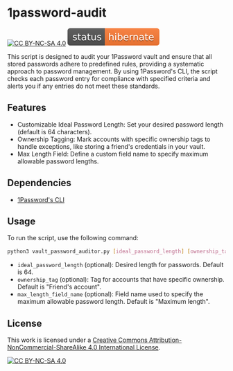 # 1password-audit
[![CC BY-NC-SA 4.0][cc-by-nc-sa-shield]][cc-by-nc-sa] [![status: hibernate](https://github.com/GIScience/badges/raw/master/status/hibernate.svg)](https://github.com/GIScience/badges#hibernate)

This script is designed to audit your 1Password vault and ensure that all stored passwords adhere to predefined rules, providing a systematic approach to password management. By using 1Password's CLI, the script checks each password entry for compliance with specified criteria and alerts you if any entries do not meet these standards.

## Features
- Customizable Ideal Password Length: Set your desired password length (default is 64 characters).
- Ownership Tagging: Mark accounts with specific ownership tags to handle exceptions, like storing a friend's credentials in your vault.
- Max Length Field: Define a custom field name to specify maximum allowable password lengths.

## Dependencies
- [1Password's CLI](https://developer.1password.com/docs/cli)

## Usage
To run the script, use the following command:
```bash
python3 vault_password_auditor.py [ideal_password_length] [ownership_tag] [max_length_field_name]
```
- `ideal_password_length` (optional): Desired length for passwords. Default is 64.
- `ownership_tag` (optional): Tag for accounts that have specific ownership. Default is "Friend's account".
- `max_length_field_name` (optional): Field name used to specify the maximum allowable password length. Default is "Maximum length".

## License
This work is licensed under a
[Creative Commons Attribution-NonCommercial-ShareAlike 4.0 International License][cc-by-nc-sa].

[![CC BY-NC-SA 4.0][cc-by-nc-sa-image]][cc-by-nc-sa]

[cc-by-nc-sa]: http://creativecommons.org/licenses/by-nc-sa/4.0/
[cc-by-nc-sa-image]: https://licensebuttons.net/l/by-nc-sa/4.0/88x31.png
[cc-by-nc-sa-shield]: https://img.shields.io/badge/License-CC%20BY--NC--SA%204.0-lightgrey.svg
